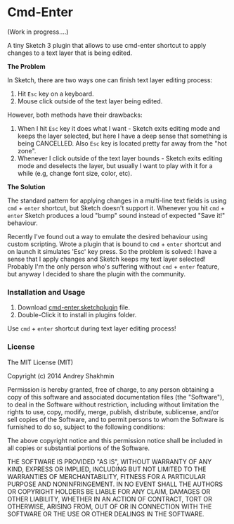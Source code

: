 Cmd-Enter
=========

(Work in progress....)

A tiny Sketch 3 plugin that allows to use cmd-enter shortcut to apply changes to a text layer that is being edited.

**The Problem**

In Sketch, there are two ways one can finish text layer editing process:

1. Hit `Esc` key on a keyboard.
2. Mouse click outside of the text layer being edited.

However, both methods have their drawbacks:

1. When I hit `Esc` key it does what I want - Sketch exits editing mode and keeps the layer selected, but here I have a deep sense that something is being CANCELLED. Also `Esc` key is located pretty far away from the "hot zone".
2. Whenever I click outside of the text layer bounds - Sketch exits editing mode and deselects the layer, but usually I want to play with it for a while (e.g, change font size, color, etc).


**The Solution**

The standard pattern for applying changes in a multi-line text fields is using `cmd` + `enter` shortcut, but Sketch doesn't support it. Whenever you hit `cmd` + `enter` Sketch produces a loud "bump" sound instead of expected "Save it!" behaviour.

Recently I've found out a way to emulate the desired behaviour using custom scripting. Wrote a plugin that is bound to `cmd` + `enter` shortcut and on launch it simulates 'Esc' key press. So the problem is solved: I have a sense that I apply changes and Sketch keeps my text layer selected! Probably I'm the only person who's suffering without `cmd` + `enter` feature, but anyway I decided to share the plugin with the community.

### Installation and Usage

1. Download [cmd-enter.sketchplugin](https://github.com/turbobabr/cmd-enter/raw/master/cmd-enter.sketchplugin) file.
2. Double-Click it to install in plugins folder.

Use `cmd` + `enter` shortcut during text layer editing process!

### License

The MIT License (MIT)

Copyright (c) 2014 Andrey Shakhmin

Permission is hereby granted, free of charge, to any person obtaining a copy of this software and associated documentation files (the "Software"), to deal in the Software without restriction, including without limitation the rights to use, copy, modify, merge, publish, distribute, sublicense, and/or sell copies of the Software, and to permit persons to whom the Software is furnished to do so, subject to the following conditions:

The above copyright notice and this permission notice shall be included in all copies or substantial portions of the Software.

THE SOFTWARE IS PROVIDED "AS IS", WITHOUT WARRANTY OF ANY KIND, EXPRESS OR IMPLIED, INCLUDING BUT NOT LIMITED TO THE WARRANTIES OF MERCHANTABILITY, FITNESS FOR A PARTICULAR PURPOSE AND NONINFRINGEMENT. IN NO EVENT SHALL THE AUTHORS OR COPYRIGHT HOLDERS BE LIABLE FOR ANY CLAIM, DAMAGES OR OTHER LIABILITY, WHETHER IN AN ACTION OF CONTRACT, TORT OR OTHERWISE, ARISING FROM, OUT OF OR IN CONNECTION WITH THE SOFTWARE OR THE USE OR OTHER DEALINGS IN THE SOFTWARE.
